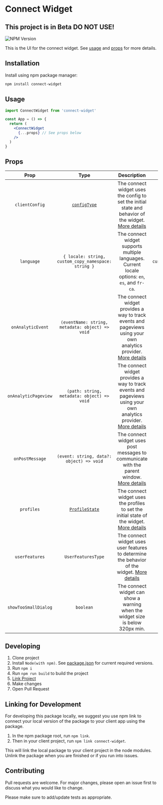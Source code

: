 # Connect Widget

## This project is in Beta DO NOT USE!

![NPM Version](https://img.shields.io/npm/v/connect-widget?link=https%3A%2F%2Fwww.npmjs.com%2Fpackage%2Fconnect-widget)

This is the UI for the connect widget. See [usage](#usage) and [props](#props) for more details.

## Installation

Install using npm package manager:

```bash
npm install connect-widget
```

## Usage

```jsx
import ConnectWidget from 'connect-widget'

const App = () => {
  return (
    <ConnectWidget
      {...props} // See props below
    />
  )
}
```

## Props

|       **Prop**       |                          **Type**                           |                                                                      **Description**                                                                      |                 **Default**                 |
| :------------------: | :---------------------------------------------------------: | :-------------------------------------------------------------------------------------------------------------------------------------------------------: | :-----------------------------------------: |
|    `clientConfig`    |   [`configType`](./src/redux/reducers/configSlice.ts#L7)    |              The connect widget uses the config to set the initial state and behavior of the widget. [More details](./docs/CLIENT_CONFIG.md)              |                                             |
|      `language`      |     `{ locale: string, custom_copy_namespace: string }`     |                             The connect widget supports multiple languages. Current locale options: `en`, `es`, and `fr-ca`.                              | `{ locale: en, custom_copy_namespace: '' }` |
|  `onAnalyticEvent`   |       `(eventName: string, metadata: object) => void`       |          The connect widget provides a way to track events and pageviews using your own analytics provider. [More details](./docs/ANALYTICS.md)           |                 `() => {}`                  |
| `onAnalyticPageview` |         `(path: string, metadata: object) => void`          | The connect widget provides a way to track events and pageviews using your own analytics provider. [More details](./docs/ANALYTICS.md#onAnalyticPageview) |                 `() => {}`                  |
|   `onPostMessage`    |          `(event: string, data?: object) => void`           |                   The connect widget uses post messages to communicate with the parent window. [More details](./docs/POST_MESSAGES.md)                    |                 `() => {}`                  |
|      `profiles`      | [`ProfileState`](./src/redux/reducers/profilesSlice.tsx#L3) |                      The connect widget uses the profiles to set the initial state of the widget. [More details](./docs/PROFILES.md)                      |                    `{}`                     |
|    `userFeatures`    |                     `UserFeaturesType`                      |                  The connect widget uses user features to determine the behavior of the widget. [More details](./docs/USER_FEATURES.md)                   |                    `{}`                     |
| `showTooSmallDialog` |                          `boolean`                          |                                      The connect widget can show a warning when the widget size is below 320px min.                                       |                   `true`                    |

## Developing

1. Clone project
2. Install `Node(with npm)`. See [package.json](/package.json) for current required versions.
3. Run `npm i`
4. Run `npm run build` to build the project
5. [Link Project](#linking-for-development)
6. Make changes
7. Open Pull Request

## Linking for Development

For developing this package locally, we suggest you use npm link to connect your local version of the package to your client app using the package.

1. In the npm package root, run `npm link`.
2. Then in your client project, run `npm link connect-widget`.

This will link the local package to your client project in the node modules. Unlink the package when you are finished or if you run into issues.

## Contributing

Pull requests are welcome. For major changes, please open an issue first
to discuss what you would like to change.

Please make sure to add/update tests as appropriate.
